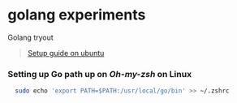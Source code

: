 # golang experiments
Golang tryout

> [Setup guide on ubuntu](https://medium.com/@rehanjaved237/installing-golang-on-ubuntu-20-04-ac350775b834)

### Setting up **Go** path up on ***Oh-my-zsh*** on Linux
```bash
  sudo echo 'export PATH=$PATH:/usr/local/go/bin' >> ~/.zshrc
```


